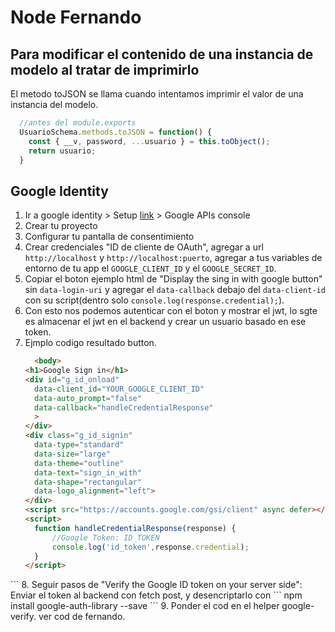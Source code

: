 # Node Fernando
## Para modificar el contenido de una instancia de modelo al tratar de imprimirlo
El metodo toJSON se llama cuando intentamos imprimir el valor de una instancia del modelo.
  
```js
  //antes del module.exports
  UsuarioSchema.methods.toJSON = function() {
    const { __v, password, ...usuario } = this.toObject();
    return usuario;
  }
```

## Google Identity
 1. Ir a google identity > Setup [link](https://developers.google.com/identity/gsi/web/guides/get-google-api-clientid) > Google APIs console
 2. Crear tu proyecto
 3. Configurar tu pantalla de consentimiento
 4. Crear credenciales "ID de cliente de OAuth", agregar a url `http://localhost` y `http://localhost:puerto`, agregar a tus variables de entorno de tu app el 
    `GOOGLE_CLIENT_ID` y el `GOOGLE_SECRET_ID`.
 5. Copiar el boton ejemplo html de "Display the sing in with google button" sin `data-login-uri` y agregar el `data-callback` 
     debajo del `data-client-id` con su script(dentro solo `console.log(response.credential);`).
 6. Con esto nos podemos autenticar con el boton y mostrar el jwt, lo sgte es almacenar el jwt en el backend y crear un usuario basado en ese token.
 7. Ejmplo codigo resultado button.
      ```html
        <body>
    <h1>Google Sign in</h1>
    <div id="g_id_onload"
        data-client_id="YOUR_GOOGLE_CLIENT_ID"
        data-auto_prompt="false"
        data-callback="handleCredentialResponse"
        >
    </div>
    <div class="g_id_signin"
        data-type="standard"
        data-size="large"
        data-theme="outline"
        data-text="sign_in_with"
        data-shape="rectangular"
        data-logo_alignment="left">
    </div>
    <script src="https://accounts.google.com/gsi/client" async defer></script>
    <script>
        function handleCredentialResponse(response) {
            //Google Token: ID_TOKEN
            console.log('id_token',response.credential);
        }
    </script>
</body>
   ```
8. Seguir pasos de "Verify the Google ID token on your server side": Enviar el token al backend con fetch post, y desencriptarlo con 
  ```
    npm install google-auth-library --save
  ```
 9. Ponder el cod en el helper google-verify. ver cod de fernando.
     
